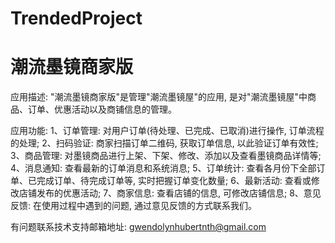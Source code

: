 # TrendedProject
# 潮流墨镜商家版

应用描述: "潮流墨镜商家版"是管理"潮流墨镜屋"的应用, 是对"潮流墨镜屋"中商品、订单、优惠活动以及商铺信息的管理。

应用功能: 
      1、订单管理: 对用户订单(待处理、已完成、已取消)进行操作, 订单流程的处理; 
      2、扫码验证: 商家扫描订单二维码, 获取订单信息, 以此验证订单有效性; 
      3、商品管理: 对墨镜商品进行上架、下架、修改、添加以及查看墨镜商品详情等; 
      4、消息通知: 查看最新的订单消息和系统消息; 
      5、订单统计: 查看各月份下全部订单、已完成订单、待完成订单等, 实时把握订单变化数量;
      6、最新活动: 查看或修改店铺发布的优惠活动; 
      7、商家信息: 查看店铺的信息, 可修改店铺信息; 
      8、意见反馈: 在使用过程中遇到的问题, 通过意见反馈的方式联系我们。

有问题联系技术支持邮箱地址: gwendolynhubertnth@gmail.com
